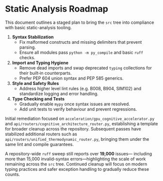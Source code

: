 # Static Analysis Roadmap

This document outlines a staged plan to bring the `src` tree into
compliance with basic static-analysis tooling.

1. **Syntax Stabilization**
   - Fix malformed constructs and missing delimiters that prevent parsing.
   - Ensure all modules pass `python -m py_compile` and basic `ruff` checks.
2. **Import and Typing Hygiene**
   - Remove dead imports and swap deprecated `typing` collections for
     their built‑in counterparts.
   - Prefer PEP 604 union syntax and PEP 585 generics.
3. **Style and Safety Rules**
   - Address higher level lint rules (e.g. B008, B904, SIM102) and
     standardize logging and error handling.
4. **Type Checking and Tests**
   - Gradually enable `mypy` once syntax issues are resolved.
   - Add unit tests to verify behaviour and prevent regressions.

Initial remediation focused on
`acceleration/gpu_cognitive_accelerator.py` and
`api/routers/cognitive_architecture_router.py`, establishing a template
for broader cleanup across the repository. Subsequent passes have
stabilized additional routers such as
`api/routers/unified_thermodynamic_router.py`, bringing them under the
same lint and compile guarantees.

A repository-wide `ruff` sweep still reports over **19,000** issues—
including more than 15,000 invalid-syntax errors—highlighting the scale
of work remaining across the `src` tree. Continued cleanup will focus on
modern typing practices and safer exception handling to gradually reduce
these counts.
